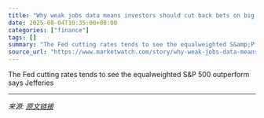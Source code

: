```yaml
---
title: "Why weak jobs data means investors should cut back bets on big U.S. tech names"
date: 2025-08-04T10:35:00+08:00
categories: ["finance"]
tags: []
summary: "The Fed cutting rates tends to see the equalweighted S&amp;P 500 outperform says Jefferies"
source_url: "https://www.marketwatch.com/story/why-weak-jobs-data-means-investors-should-cut-back-bets-on-big-u-s-tech-names-be13fbe5?mod=mw_rss_topstories"
---
```


The Fed cutting rates tends to see the equalweighted S&amp;P 500 outperform says Jefferies

---

*来源: [原文链接](https://www.marketwatch.com/story/why-weak-jobs-data-means-investors-should-cut-back-bets-on-big-u-s-tech-names-be13fbe5?mod=mw_rss_topstories)*
